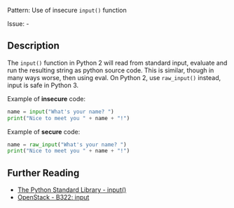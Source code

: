 Pattern: Use of insecure `input()` function

Issue: -

## Description

The `input()` function in Python 2 will read from standard input, evaluate and run
the resulting string as python source code. This is similar, though in many
ways worse, then using eval. On Python 2, use `raw_input()` instead, input is safe
in Python 3.


Example of **insecure** code:

```python
name = input("What's your name? ")
print("Nice to meet you " + name + "!")
```

Example of **secure** code:

```python
name = raw_input("What's your name? ")
print("Nice to meet you " + name + "!")
```

## Further Reading

* [The Python Standard Library - input()](https://docs.python.org/2/library/functions.html#input)
* [OpenStack - B322: input](https://docs.openstack.org/developer/bandit/api/bandit.blacklists.html#b322-input)
